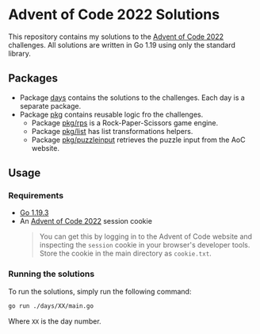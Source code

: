 # Advent of Code 2022 Solutions

This repository contains my solutions to the [Advent of Code 2022](https://adventofcode.com/2022) challenges.
All solutions are written in Go 1.19 using only the standard library.

## Packages

- Package [days](./days) contains the solutions to the challenges. Each day is a separate package.
- Package [pkg](./pkg) contains reusable logic fro the challenges.
  - Package [pkg/rps](./pkg/rps) is a Rock-Paper-Scissors game engine.
  - Package [pkg/list](./pkg/list) has list transformations helpers.
  - Package [pkg/puzzleinput](./pkg/puzzleinput) retrieves the puzzle input from the AoC website.

## Usage

### Requirements

- [Go 1.19.3](https://golang.org/dl/)
- An [Advent of Code 2022](https://adventofcode.com/2022) session cookie  
  > You can get this by logging in to the Advent of Code website and inspecting the `session` cookie in your browser's developer tools. Store the cookie in the main directory as `cookie.txt`.

### Running the solutions

To run the solutions, simply run the following command:

```bash
go run ./days/XX/main.go
```

Where `XX` is the day number.
